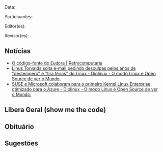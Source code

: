 Data:

Participantes:

Editor(es):

Revisor(es):

Notícias
--------
* [O código-fonte do Eudora | Retrocomputaria](https://www.retrocomputaria.com.br/2018/07/22/o-codigo-fonte-do-eudora/)
* [
Linus Torvalds solta e-mail pedindo desculpas pelos anos de "destempero" e "tira férias" do Linux
            - 
            Diolinux -  O modo Linux e Open Source de ver o Mundo.
](https://www.diolinux.com.br/2018/09/linus-torvalds-pede-desculpas-e-se-afasta-kernel-linux.html)
* [
 SUSE e Microsoft colaboram para o primeiro Kernel Linux Enterprise otimizado para o Azure
            - 
            Diolinux -  O modo Linux e Open Source de ver o Mundo.
](https://www.diolinux.com.br/2018/09/suse-e-microsoft-parceria-kernel-linux-azure.html)


Libera Geral (show me the code)
-------------------------------


Obituário
---------


Sugestões
---------


